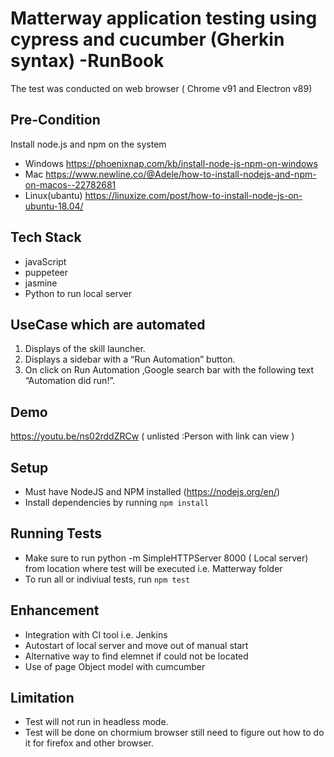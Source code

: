 # Matterway application testing using cypress and cucumber (Gherkin syntax) -RunBook

The test was conducted on web browser ( Chrome v91  and Electron v89)

## Pre-Condition 
Install node.js and npm on the system
* Windows https://phoenixnap.com/kb/install-node-js-npm-on-windows
* Mac https://www.newline.co/@Adele/how-to-install-nodejs-and-npm-on-macos--22782681
* Linux(ubantu) https://linuxize.com/post/how-to-install-node-js-on-ubuntu-18.04/


## Tech Stack 
- javaScript 
- puppeteer
- jasmine
- Python to run local server

## UseCase which are automated 
1. Displays of the skill launcher.
2. Displays a sidebar with a “Run Automation” button.
3. On click on Run Automation ,Google search bar with the following text “Automation did run!”.

## Demo 
https://youtu.be/ns02rddZRCw ( unlisted :Person with link can view )


## Setup

* Must have NodeJS and NPM installed (https://nodejs.org/en/)
* Install dependencies by running `npm install`

## Running Tests
* Make sure to run python -m SimpleHTTPServer 8000 ( Local server) from location where test will be executed i.e. Matterway folder 
* To run all  or indiviual tests, run `npm test` 

## Enhancement
  * Integration with CI tool i.e. Jenkins
  * Autostart of local server and move out of manual start 
  * Alternative way to find elemnet if could not be located
  * Use of page Object model with cumcumber 

## Limitation 
* Test will not run in headless mode.
* Test will be done on chormium browser still need to figure out how to do it for firefox and other browser.




